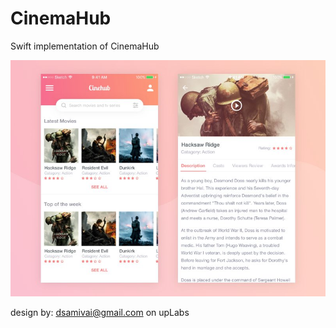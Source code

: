 # CinemaHub

Swift implementation of CinemaHub 

<img src="CinemaHub/Resources/preview.jpg" width="525"/>

design by: dsamivai@gmail.com on upLabs 
